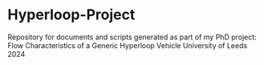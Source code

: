 # Hyperloop-Project

Repository for documents and scripts generated as part of my PhD project: 
Flow Characteristics of a Generic Hyperloop Vehicle
University of Leeds
2024
